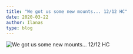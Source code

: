 ```yaml
---
title: "We got us some new mounts... 12/12 HC"
date: 2020-03-22
author: Ilanas
type: blog
---
```


![We got us some new mounts... 12/12 HC](/posts/2020-03-22/WoWScrnShot_032320_002922.jpg)
<!--more-->

